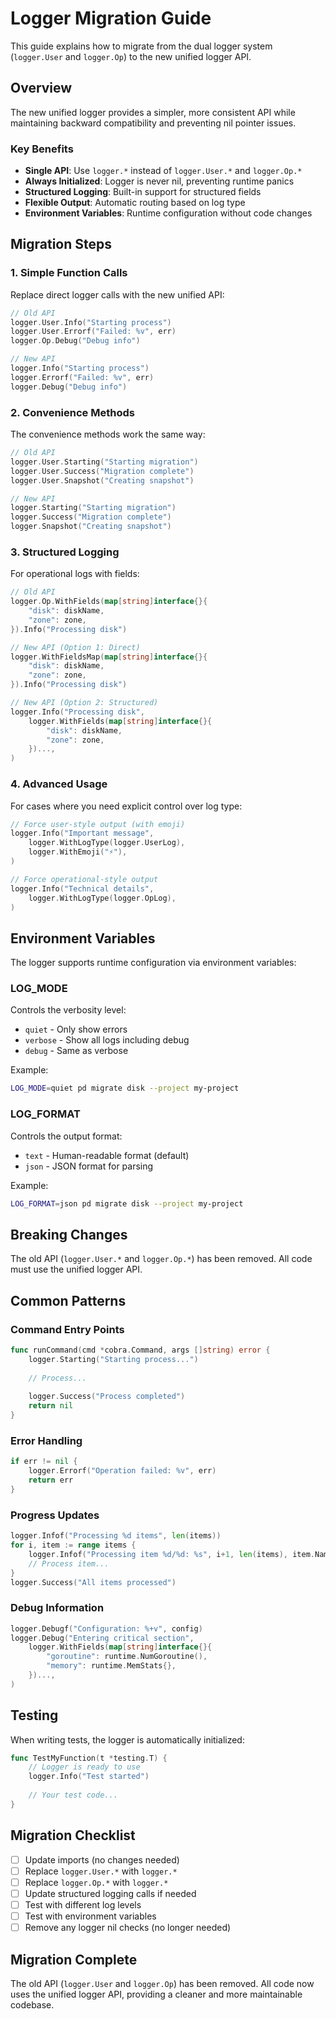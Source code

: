 # Logger Migration Guide

This guide explains how to migrate from the dual logger system (`logger.User` and `logger.Op`) to the new unified logger API.

## Overview

The new unified logger provides a simpler, more consistent API while maintaining backward compatibility and preventing nil pointer issues.

### Key Benefits
- **Single API**: Use `logger.*` instead of `logger.User.*` and `logger.Op.*`
- **Always Initialized**: Logger is never nil, preventing runtime panics
- **Structured Logging**: Built-in support for structured fields
- **Flexible Output**: Automatic routing based on log type
- **Environment Variables**: Runtime configuration without code changes

## Migration Steps

### 1. Simple Function Calls

Replace direct logger calls with the new unified API:

```go
// Old API
logger.User.Info("Starting process")
logger.User.Errorf("Failed: %v", err)
logger.Op.Debug("Debug info")

// New API
logger.Info("Starting process")
logger.Errorf("Failed: %v", err)
logger.Debug("Debug info")
```

### 2. Convenience Methods

The convenience methods work the same way:

```go
// Old API
logger.User.Starting("Starting migration")
logger.User.Success("Migration complete")
logger.User.Snapshot("Creating snapshot")

// New API
logger.Starting("Starting migration")
logger.Success("Migration complete") 
logger.Snapshot("Creating snapshot")
```

### 3. Structured Logging

For operational logs with fields:

```go
// Old API
logger.Op.WithFields(map[string]interface{}{
    "disk": diskName,
    "zone": zone,
}).Info("Processing disk")

// New API (Option 1: Direct)
logger.WithFieldsMap(map[string]interface{}{
    "disk": diskName,
    "zone": zone,
}).Info("Processing disk")

// New API (Option 2: Structured)
logger.Info("Processing disk",
    logger.WithFields(map[string]interface{}{
        "disk": diskName,
        "zone": zone,
    })...,
)
```

### 4. Advanced Usage

For cases where you need explicit control over log type:

```go
// Force user-style output (with emoji)
logger.Info("Important message",
    logger.WithLogType(logger.UserLog),
    logger.WithEmoji("⚡"),
)

// Force operational-style output
logger.Info("Technical details",
    logger.WithLogType(logger.OpLog),
)
```

## Environment Variables

The logger supports runtime configuration via environment variables:

### LOG_MODE
Controls the verbosity level:
- `quiet` - Only show errors
- `verbose` - Show all logs including debug
- `debug` - Same as verbose

Example:
```bash
LOG_MODE=quiet pd migrate disk --project my-project
```

### LOG_FORMAT
Controls the output format:
- `text` - Human-readable format (default)
- `json` - JSON format for parsing

Example:
```bash
LOG_FORMAT=json pd migrate disk --project my-project
```

## Breaking Changes

The old API (`logger.User.*` and `logger.Op.*`) has been removed. All code must use the unified logger API.

## Common Patterns

### Command Entry Points
```go
func runCommand(cmd *cobra.Command, args []string) error {
    logger.Starting("Starting process...")
    
    // Process...
    
    logger.Success("Process completed")
    return nil
}
```

### Error Handling
```go
if err != nil {
    logger.Errorf("Operation failed: %v", err)
    return err
}
```

### Progress Updates
```go
logger.Infof("Processing %d items", len(items))
for i, item := range items {
    logger.Infof("Processing item %d/%d: %s", i+1, len(items), item.Name)
    // Process item...
}
logger.Success("All items processed")
```

### Debug Information
```go
logger.Debugf("Configuration: %+v", config)
logger.Debug("Entering critical section",
    logger.WithFields(map[string]interface{}{
        "goroutine": runtime.NumGoroutine(),
        "memory": runtime.MemStats{},
    })...,
)
```

## Testing

When writing tests, the logger is automatically initialized:

```go
func TestMyFunction(t *testing.T) {
    // Logger is ready to use
    logger.Info("Test started")
    
    // Your test code...
}
```

## Migration Checklist

- [ ] Update imports (no changes needed)
- [ ] Replace `logger.User.*` with `logger.*`
- [ ] Replace `logger.Op.*` with `logger.*` 
- [ ] Update structured logging calls if needed
- [ ] Test with different log levels
- [ ] Test with environment variables
- [ ] Remove any logger nil checks (no longer needed)

## Migration Complete

The old API (`logger.User` and `logger.Op`) has been removed. All code now uses the unified logger API, providing a cleaner and more maintainable codebase.